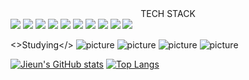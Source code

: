 <!-- ### Hi there 👋


**ziuni/ziuni** is a ✨ _special_ ✨ repository because its `README.md` (this file) appears on your GitHub profile.

Here are some ideas to get you started:

- 🔭 I’m currently working on ...
- 🌱 I’m currently learning ...
- 👯 I’m looking to collaborate on ...
- 🤔 I’m looking for help with ...
- 💬 Ask me about ...
- 📫 How to reach me: ...
- 😄 Pronouns: ...
- ⚡ Fun fact: ... -->

 
 <div align="center">TECH STACK</div>

<img src="https://img.shields.io/badge/C-A9BACD?style=flat-square&logo=C&logoColor=white">
<img src="https://img.shields.io/badge/C++-00599C?style=flat-square&logo=C%2B%2B&logoColor=white">
<img src="https://img.shields.io/badge/C%23-239120?style=flat-square&logo=CSharp&logoColor=white">
<img src="https://img.shields.io/badge/Java-0689A7?style=flat-square&logo=Java&logoColor=white">
<img src="https://img.shields.io/badge/HTML5-E34F26?style=flat-square&logo=HTML5&logoColor=white">
<img src="https://img.shields.io/badge/CSS-1572B6?style=flat-square&logo=CSS3&logoColor=white">
<img src="https://img.shields.io/badge/php-777BB4?style=flat-square&logo=php&logoColor=white">
<img src="https://img.shields.io/badge/Spring-6DB33F?style=flat-square&logo=Spring&logoColor=white">
<img src="https://img.shields.io/badge/Mysql-E6B91E?style=flat-square&logo=MySql&logoColor=white">
<img src="https://img.shields.io/badge/Oracle-F80000?style=flat-square&logo=Oracle&logoColor=white">

<>Studying</>
![picture](https://img.shields.io/badge/Android-3DDC89?style=flat-square&logo=Android&logoColor=white)
![picture](https://img.shields.io/badge/React-61DAFB?style=flat-square&logo=React&logoColor=black)
![picture](https://img.shields.io/badge/Python-FFD000?style=flat-square&logo=Python&logoColor=white)
![picture](https://img.shields.io/badge/JavaScript-F7DFE?style=flat-square&logo=Javascript&logoColor=white)

[![Jieun's GitHub stats](https://github-readme-stats.vercel.app/api?username=ziuni)](https://github.com/anuraghazra/github-readme-stats)
[![Top Langs](https://github-readme-stats.vercel.app/api/top-langs/?username=ziuni&layout=compact)](https://github.com/anuraghazra/github-readme-stats)
